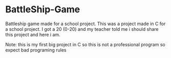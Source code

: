 # BattleShip-Game
Battleship game made for a school project. 
This was a project made in C for a school project. 
I got a 20 (0-20) and my teacher told me i should share this project and here i am.

Note: this is my first big project in C so this is not a professional program so expect bad programing rules
